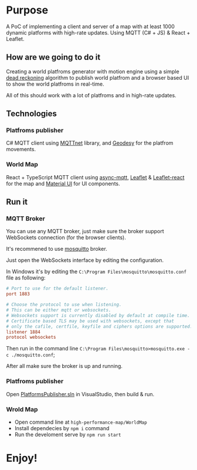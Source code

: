 # Purpose
A PoC of implementing a client and server of a map with at least 1000 dynamic platforms with high-rate updates. Using MQTT (C# + JS) & React + Leaflet.

## How are we going to do it

Creating a world platfroms generator with motion engine using a simple [dead reckoning](https://en.wikipedia.org/wiki/Dead_reckoning) algorithm to publish world platfrom and a browser based UI to show the world platfroms in real-time.

All of this should work with a lot of platfroms and in high-rate updates.

## Technologies

### Platfroms publisher

C# MQTT client using [MQTTnet](https://github.com/chkr1011/MQTTnet) library, and [Geodesy](https://github.com/juergenpf/Geodesy) for the platfrom movements.

### World Map

React + TypeScript MQTT client using [async-mqtt](https://www.npmjs.com/package/async-mqtt), [Leaflet](https://leafletjs.com/) & [Leaflet-react](https://react-leaflet.js.org/) for the map and [Material UI](https://material-ui.com/) for UI components. 

## Run it

### MQTT Broker
You can use any MQTT broker, just make sure the broker support WebSockets connection (for the browser clients).

It's recommened to use [mosquitto](https://mosquitto.org/) broker. 

Just open the WebSockets interface by editing the configuration.

In Windows it's by editing the `C:\Program Files\mosquitto\mosquitto.conf` file as following:
```ini
# Port to use for the default listener.
port 1883

# Choose the protocol to use when listening.
# This can be either mqtt or websockets.
# Websockets support is currently disabled by default at compile time.
# Certificate based TLS may be used with websockets, except that
# only the cafile, certfile, keyfile and ciphers options are supported.
listener 1884
protocol websockets
```

Then run in the command line `C:\Program Files\mosquitto>mosquitto.exe -c ./mosquitto.conf`;

After all make sure the broker is up and running.

### Platfroms publisher
Open [PlatformsPublisher.sln](./PlatformsPublisher/PlatformsPublisher.sln) in VisualStudio, then build & run.

### Wrold Map
- Open command line at `high-performance-map/WorldMap`
- Install dependecies by `npm i` command
- Run the develoment serve by `npm run start`

# Enjoy!

